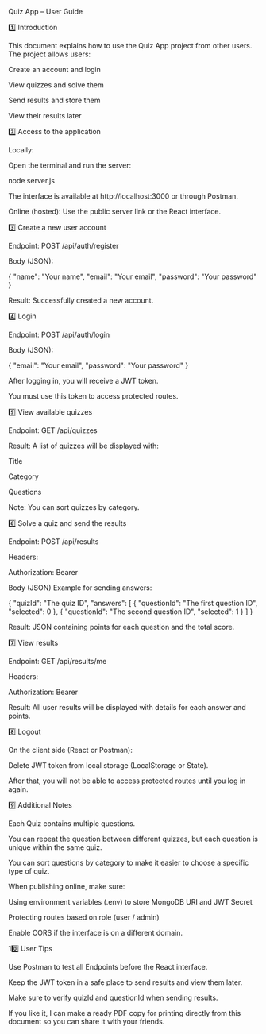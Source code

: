 Quiz App – User Guide

1️⃣ Introduction

This document explains how to use the Quiz App project from other users.
The project allows users:

Create an account and login

View quizzes and solve them

Send results and store them

View their results later

2️⃣ Access to the application

Locally:

Open the terminal and run the server:

node server.js


The interface is available at http://localhost:3000 or through Postman.

Online (hosted):
Use the public server link or the React interface.

3️⃣ Create a new user account

Endpoint: POST /api/auth/register

Body (JSON):

{
  "name": "Your name",
  "email": "Your email",
  "password": "Your password"
}


Result: Successfully created a new account. 

4️⃣ Login

Endpoint: POST /api/auth/login

Body (JSON):

{
  "email": "Your email",
  "password": "Your password"
}


After logging in, you will receive a JWT token.

You must use this token to access protected routes.

5️⃣ View available quizzes

Endpoint: GET /api/quizzes

Result: A list of quizzes will be displayed with:

Title

Category

Questions

Note: You can sort quizzes by category.

6️⃣ Solve a quiz and send the results

Endpoint: POST /api/results

Headers:

Authorization: Bearer <JWT token>


Body (JSON) Example for sending answers:

{
  "quizId": "The quiz ID",
  "answers": [
    { "questionId": "The first question ID", "selected": 0 },
    { "questionId": "The second question ID", "selected": 1 }
  ]
}


Result: JSON containing points for each question and the total score.

7️⃣ View results

Endpoint: GET /api/results/me

Headers:

Authorization: Bearer <JWT token>


Result: All user results will be displayed with details for each answer and points.

8️⃣ Logout

On the client side (React or Postman):

Delete JWT token from local storage (LocalStorage or State).

After that, you will not be able to access protected routes until you log in again.

9️⃣ Additional Notes

Each Quiz contains multiple questions.

You can repeat the question between different quizzes, but each question is unique within the same quiz.

You can sort questions by category to make it easier to choose a specific type of quiz.

When publishing online, make sure:

Using environment variables (.env) to store MongoDB URI and JWT Secret

Protecting routes based on role (user / admin)

Enable CORS if the interface is on a different domain.

10️⃣ User Tips

Use Postman to test all Endpoints before the React interface.

Keep the JWT token in a safe place to send results and view them later.

Make sure to verify quizId and questionId when sending results.

If you like it, I can make a ready PDF copy for printing directly from this document so you can share it with your friends.